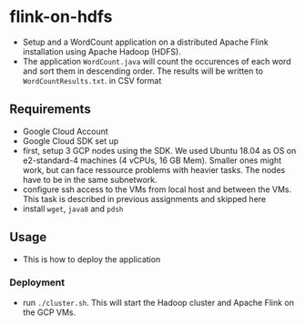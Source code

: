 # flink-on-hdfs
- Setup and a WordCount application on a distributed Apache Flink installation using Apache Hadoop (HDFS).
- The application `WordCount.java` will count the occurences of each word and sort them in descending order. The results will be written to `WordCountResults.txt`. in CSV format
## Requirements
- Google Cloud Account
- Google Cloud SDK set up
- first, setup 3 GCP nodes using the SDK. We used Ubuntu 18.04 as OS on e2-standard-4 machines (4 vCPUs, 16 GB Mem). Smaller ones might work, but can face ressource problems with heavier tasks. The nodes have to be in the same subnetwork.
- configure ssh access to the VMs from local host and between the VMs. This task is described in previous assignments and skipped here
- install `wget`, `java8` and `pdsh`
## Usage
- This is how to deploy the application
### Deployment
- run `./cluster.sh`. This will start the Hadoop cluster and Apache Flink on the GCP VMs.


